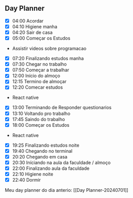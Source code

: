 ## Day Planner
- [x] 04:00  Acordar
- [x] 04:10  Higiene manha
- [x] 04:20  Sair de casa
- [x] 05:00  Começar os Estudos 
- Assistir videos sobre programacao
- [x] 07:20  Finalizando estudos manha
- [x] 07:30  Chegar no trabalho
- [x] 07:50  Começar a trabalhar
- [x] 12:00  Início do almoço
- [x] 12:15  Termino de almoçar
- [x] 12:20  Comecar estudos
-  React native
- [x] 13:00  Terminando de Responder  questionarios
- [x] 13:10  Voltando pro trabalho
- [x] 17:45  Saindo do trabalho
- [x] 18:00  Começar os Estudos 
- React native
- [x] 19:25  Finalizando estudos noite
- [x] 19:40 Chegando no terminal
- [x] 20:20  Chegando em casa
- [x] 20:30  Iníciando na aula da faculdade / almoço
- [x] 22:00  Finalizando aula da faculdade 
- [x] 22:10  Higiene noite
- [x] 22:40  Dormir

Meu day planner do dia anterio: [[Day Planner-20240701]]
